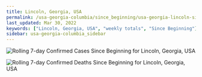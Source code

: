 ```yaml
---
title: Lincoln, Georgia, USA
permalink: /usa-georgia-columbia/since_beginning/usa-georgia-lincoln-since_beginning.html
last_updated: Mar 30, 2022
keywords: ["Lincoln, Georgia, USA", "weekly totals", "Since Beginning"]
sidebar: usa-georgia-columbia_sidebar
---
```


![Rolling 7-day Confirmed Cases Since Beginning for Lincoln, Georgia, USA](/covid_tracker/images/graphs/usa-georgia-lincoln-rolling_7_days_confirmed-since_beginning_graph.png)

![Rolling 7-day Confirmed Deaths Since Beginning for Lincoln, Georgia, USA](/covid_tracker/images/graphs/usa-georgia-lincoln-rolling_7_days_deaths-since_beginning_graph.png)
